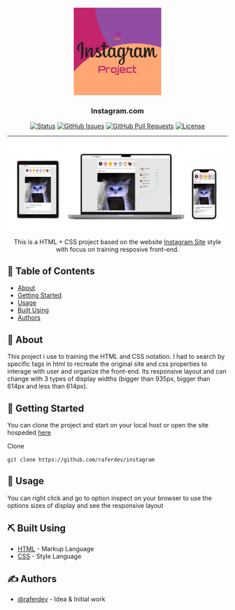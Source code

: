 <p align="center">
  <a href="https://raferdev.github.io/instagram/">
 <img width=200px height=200px src="./redme.png" alt="Project logo"></a>
</p>

<h3 align="center">Instagram.com</h3>

<div align="center">

[![Status](https://img.shields.io/badge/status-closed-red.svg)]()
[![GitHub Issues](https://img.shields.io/github/issues/raferdev/globo.com.svg)](https://github.com//raferdev/globo.com/issues)
[![GitHub Pull Requests](https://img.shields.io/github/issues-pr/kylelobo/The-Documentation-Compendium.svg)](https://github.com/raferdev/globo.com/pulls)
[![License](https://img.shields.io/badge/license-MIT-blue.svg)](/LICENSE)

</div>

---

<img src="./readme-responsive.png">

<p align="center"> This is a HTML + CSS project based on the website <a href="https://www.instagram.com/">Instagram Site</a> style with focus on training resposive front-end.
</p>

## 📝 Table of Contents

- [About](#about)
- [Getting Started](#getting_started)
- [Usage](#usage)
- [Built Using](#built_using)
- [Authors](#authors)

## 🧐 About <a name = "about"></a>

This project i use to training the HTML and CSS notation. I had to search by specific tags in html to recreate the original site and css properties to interage with user and organize the front-end. Its responsive layout and can change with 3 types of display widths (bigger than 935px, bigger than 614px and less than 614px).

## 🏁 Getting Started <a name = "getting_started"></a>

You can clone the project and start on your local host or open the site hospeded <a href="https://raferdev.github.io/instagram/">here</a>

Clone

 ```
 git clone https://github.com/raferdev/instagram
 ```

## 🎈 Usage <a name="usage"></a>
You can right click and go to option inspect on your browser to use the options sizes of display and see the responsive layout

## ⛏️ Built Using <a name = "built_using"></a>

- [HTML](https://developer.mozilla.org/pt-BR/docs/Web/HTML) - Markup Language
- [CSS](https://developer.mozilla.org/pt-BR/docs/Web/CSS) - Style Language

## ✍️ Authors <a name = "authors"></a>

- [@raferdev](https://github.com/raferdev) - Idea & Initial work
